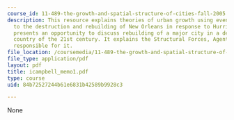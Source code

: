 ```yaml
---
course_id: 11-489-the-growth-and-spatial-structure-of-cities-fall-2005
description: This resource explains theories of urban growth using events related
  to the destruction and rebuilding of New Orleans in response to Hurricane Katrina,  it
  presents an opportunity to discuss rebuilding of a major city in a developed, post-industrial
  country of the 21st century. It explains the Structural Forces, Agents and Discourses
  responsible for it.
file_location: /coursemedia/11-489-the-growth-and-spatial-structure-of-cities-fall-2005/84b72527244b61e6831b42589b9928c3_icampbell_memo1.pdf
file_type: application/pdf
layout: pdf
title: icampbell_memo1.pdf
type: course
uid: 84b72527244b61e6831b42589b9928c3

---
```

None